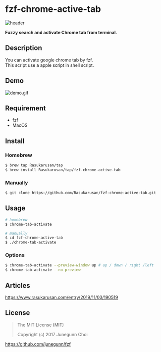fzf-chrome-active-tab
====

![header](https://user-images.githubusercontent.com/17779386/68013992-ba91ea00-fcd1-11e9-9cb5-7dd78dc4ed8c.png)

**Fuzzy search and activate Chrome tab from terminal.**


## Description

You can activate google chrome tab by fzf.  
This script use a apple script in shell script.

## Demo
![demo.gif](https://user-images.githubusercontent.com/17779386/68667406-3b31cf80-0589-11ea-9a0d-33145e155dc1.gif)

## Requirement

- fzf
- MacOS

## Install

### Homebrew

```bash
$ brew tap Rasukarusan/tap
$ brew install Rasukarusan/tap/fzf-chrome-active-tab
```

### Manually

```bash
$ git clone https://github.com/Rasukarusan/fzf-chrome-active-tab.git
```

## Usage

```bash
# homebrew
$ chrome-tab-activate

# manually
$ cd fzf-chrome-active-tab
$ ./chrome-tab-activate
```

### Options
```bash
$ chrome-tab-activate --preview-window up # up / down / right /left
$ chrome-tab-activate --no-preview
```

## Articles

https://www.rasukarusan.com/entry/2019/11/03/190519

## License

> The MIT License (MIT)
> 
> Copyright (c) 2017 Junegunn Choi

https://github.com/junegunn/fzf
